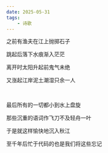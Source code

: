 ```yaml
---
date: 2025-05-31
tags:
	- 诗歌
---
```

之前有渔夫在江上抛掷石子

跳起后落下水痕渐入茫茫

离开时太阳升起前鬼气未绝

又涨起江岸泥土潮湿只余一人

<br/>

最后所有的一切都小到水上盘旋

那些沉重的语词作飞刀不及轻舟一叶

于是就这样愉快地沉入秋江

至千年后忙于代码的也是我们将这些忘记